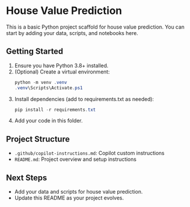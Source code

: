 # House Value Prediction

This is a basic Python project scaffold for house value prediction. You can start by adding your data, scripts, and notebooks here.

## Getting Started

1. Ensure you have Python 3.8+ installed.
2. (Optional) Create a virtual environment:
   ```powershell
   python -m venv .venv
   .venv\Scripts\Activate.ps1
   ```
3. Install dependencies (add to requirements.txt as needed):
   ```powershell
   pip install -r requirements.txt
   ```
4. Add your code in this folder.

## Project Structure
- `.github/copilot-instructions.md`: Copilot custom instructions
- `README.md`: Project overview and setup instructions

## Next Steps
- Add your data and scripts for house value prediction.
- Update this README as your project evolves.
